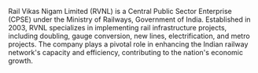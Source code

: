 Rail Vikas Nigam Limited (RVNL) is a Central Public Sector Enterprise (CPSE) under the Ministry of Railways, Government of India. Established in 2003, RVNL specializes in implementing rail infrastructure projects, including doubling, gauge conversion, new lines, electrification, and metro projects. The company plays a pivotal role in enhancing the Indian railway network's capacity and efficiency, contributing to the nation's economic growth.
